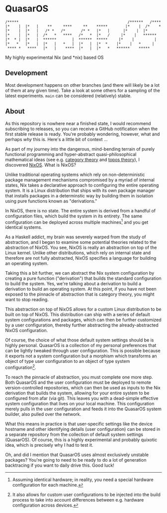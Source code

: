 # QuasarOS

    /*****                                                 /******   /****  
    |*    |  |*   |    **     ****     **    *****        |*    |  /*    * 
    |*    |  |*   |   /* *   /*       /* *   |*   |      |*    |  |*       
    |*    |  |*   |  /*   *   ****   /*   *  |*   /     |*    |   ****** 
    |*  * |  |*   |  ******       |  ******  *****     |*    |         | 
    |*   *   |*   |  |*   |   *   |  |*   |  |*  *    |*    |   *     | 
     **** *   ****   |*   |    ****  |*   |  |*   *   ******    *****

My highly experimental Nix (and *nix) based OS

## Development

Most development happens on other branches (and there will likely be a lot of them at any given time). Take a look at some others for a sampling of the latest experiments. `main` can be considered (relatively) stable.

## About

As this repository is nowhere near a finished state, I would recommend subscribing to releases, so you can receive a GitHub notification when the first stable release is ready. You're probably wondering, however, what and perhaps *why* this is. Here's a little bit of context …

As part of my journey into the dangerous, mind-bending terrain of purely functional programming and hyper-abstract quasi-philosophical mathematical ideas (see e.g. [category theory](https://en.wikipedia.org/wiki/Category_theory) and [topos theory](https://en.wikipedia.org/wiki/Topos)), I discovered [NixOS](https://nixos.org/). What is NixOS?

Unlike traditional operating systems which rely on non-deterministic package management mechanisms compromised by a myriad of internal states, Nix takes a declarative approach to configuring the entire operating system. It is a Linux distribution that ships with its own package manager that installs packages in a determinstic way by building them in isolation using pure functions known as "derivations."

In NixOS, there is no state. The entire system is derived from a handful of configuration files, which build the system in its entirety. The same configuration can be deployed across multiple machines[^1] and you get identical systems.

As a Haskell addict, my brain was severely warped from the study of abstraction, and I began to examine some potential theories related to the abstraction of NixOS. You see, NixOS is really an abstraction on top of the Linux kernel. Unlike other distributions, which rely on internal state and therefore are not fully abstracted, NixOS specifies a language for building an operating system.

Taking this a bit further, we can abstract the Nix system configuration by creating a pure function ("derivation") that builds the standard configuration to build the system. Yes, we're talking about a derivation to build a derivation to build an operating system. At this point, if you have not been exposed to the pinnacle of abstraction that is category theory, you might want to stop reading.

This abstraction on top of NixOS allows for a custom Linux distribution to be built on top of NixOS. This distribution can ship with a series of default system configurations and packages, which can then be further customized by a user configuration, thereby further abstracting the already-abstracted NixOS configuration.

Of course, the choice of what those default system settings should be is highly personal. QuasarOS is a collection of my personal preferences that can be lightly tweaked through user configuration. This is possible because it exports not a system configuration but a morphism which transforms an object of type user configuration to an object of type system configuration[^2].

To reach the pinnacle of abstraction, you must complete one more step. Both QuasarOS and the user configuration must be deployed to remote version-controlled repositories, which can then be used as inputs to the Nix derivation that builds the system, allowing for your entire system to be configured from afar (via git). This leaves you with a dead-simple effective system configuration that lives on your local machine. This configuration merely pulls in the user configuration and feeds it into the QuasarOS system builder, also pulled over the network.

What this means in practice is that user-specific settings like the device hostname and other identifying details (user configuration) can be stored in a separate repository from the collection of default system settings (QuasarOS). Of course, this is a highly experimental and probably quixotic idea, which is precisely why I had to test it.

Oh, and did I mention that QuasarOS uses almost exclusively unstable packages? You're going to need to be ready to do a lot of generation backtracing if you want to daily drive this. Good luck!

[^1]: Assuming identical hardware; in reality, you need a special hardware configuration for each machine.

[^2]: It also allows for custom user configurations to be injected into the build process to take into account differences between e.g. hardware configuration across devices.
